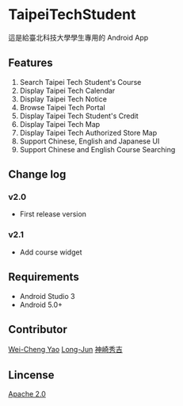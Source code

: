 # TaipeiTechStudent
這是給臺北科技大學學生專用的 Android App
## Features
1. Search Taipei Tech Student's Course
2. Display Taipei Tech Calendar
3. Display Taipei Tech Notice
4. Browse Taipei Tech Portal
5. Display Taipei Tech Student's Credit
6. Display Taipei Tech Map
7. Display Taipei Tech Authorized Store Map
8. Support Chinese, English and Japanese UI
9. Support Chinese and English Course Searching
## Change log
### v2.0
- First release version
### v2.1
- Add course widget
## Requirements
- Android Studio 3
- Android 5.0+
## Contributor
[Wei-Cheng Yao](https://github.com/yaoandy107)
[Long-Jun](https://github.com/Long-Jun)
[神崎秀吉](https://github.com/kamisakihideyoshi)
## Lincense
[Apache 2.0](https://github.com/yaoandy107/TaipeiTechStudent/blob/master/LICENSE)
